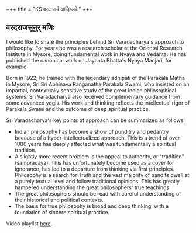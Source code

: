 +++
title = "KS वरदाचार्य आङ्ग्लिके"
+++


## वरदराजसूनुर् मणिः
I would like to share the principles behind Sri Varadacharya's approach to philosophy. For years he was a research scholar at the Oriental Research Institute in Mysore, doing fundamental work in Nyaya and Vedanta. He has published the canonical work on Jayanta Bhatta's Nyaya Manjari, for example.

Born in 1922, he trained with the legendary adhipati of the Parakala Matha in Mysore, Sri Sri Abhinava Ranganatha Parakala Swami, who insisted on an impartial, contextually sensitive study of the great Indian philosophical systems. Sri Varadacharya also received complementary guidance from some advanced yogis. His work and thinking reflects the intellectual rigor of Parakala Swami and the outcome of deep spiritual practice.

Sri Varadacharya's key points of approach can be summarized as follows:

- Indian philosophy has become a show of punditry and pedantry because of a hyper-intellectualized approach. This is a trend of over 1000 years has deeply affected what was fundamentally a spiritual tradition. 
- A slightly more recent problem is the appeal to authority, or "tradition" (sampradaya). This has unfortunately become used as a cover for ignorance, has led to a departure from thinking via first principles. Philosophy is a search for Truth and the vast majority of pandits dwell at a purely textual level and follow traditional opinions. This has greatly hampered understanding the great philosophers' true teachings.
- The great philosophers should be read with careful understanding of their historical and political contexts.
- The basis for true philosophy is broad and deep thinking, with a foundation of sincere spiritual practice.

Video playlist [here](https://www.youtube.com/playlist?list=PLog-e7pBcwclpA3CkX_r1BIWPtcKJVys0).
